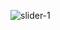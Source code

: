 ![slider-1](https://github.com/prathmesh61/Infinite-Img-Slider/assets/104343605/2107cc92-c1ac-4d8e-add2-d56a72f386f3)

